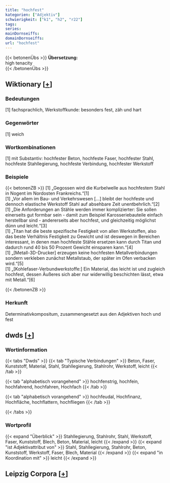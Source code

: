```yaml
---
title: "hochfest"
kategorien: ["Adjektiv"]
schwierigkeit: ["k1", "h2", "r22"]
tags:
series:
mainDornseiffs:
domainDornseiffs:
url: "hochfest"
---
```


{{< betonenÜbs >}}
**Übersetzung:**  
high tenacity  
{{< /betonenÜbs >}}

## Wiktionary [[+](https://de.wiktionary.org/wiki/hochfest)]

### Bedeutungen
[1] fachsprachlich, Werkstoffkunde: besonders fest, zäh und hart  

### Gegenwörter
[1] weich  

### Wortkombinationen
[1] mit Substantiv: hochfester Beton, hochfeste Faser, hochfester Stahl, hochfeste Stahllegierung, hochfeste Verbindung, hochfester Werkstoff  

### Beispiele
{{< betonenZB >}}
[1] „Gegossen wird die Kurbelwelle aus hochfestem Stahl in Nogent im Nordosten Frankreichs.“[1]  
[1] „Vor allem im Bau- und Verkehrswesen […] bleibt der hochfeste und dennoch elastische Werkstoff Stahl auf absehbare Zeit unentbehrlich.“[2]  
[1] „Die Anforderungen an Stähle werden immer komplizierter: Sie sollen einerseits gut formbar sein - damit zum Beispiel Karosseriebauteile einfach herstellbar sind - andererseits aber hochfest, und gleichzeitig möglichst dünn und leicht.“[3]  
[1] „Titan hat die beste spezifische Festigkeit von allen Werkstoffen, also das beste Verhältnis Festigkeit zu Gewicht und ist deswegen in Bereichen interessant, in denen man hochfeste Stähle ersetzen kann durch Titan und dadurch rund 40 bis 50 Prozent Gewicht einsparen kann.“[4]  
[1] „[Metall-3D-Drucker] erzeugen keine hochfesten Metallverbindungen sondern verkleben zunächst Metallstaub, der später im Ofen verbacken wird.“[5]  
[1] „[Kohlefaser-Verbundwerkstoffe:] Ein Material, das leicht ist und zugleich hochfest, dessen Äußeres sich aber nur widerwillig beschichten lässt, etwa mit Metall.“[6]  

{{< /betonenZB >}}
### Herkunft
Determinativkompositum, zusammengesetzt aus den Adjektiven hoch und fest  



## dwds [[+](https://www.dwds.de/wb/hochfest)]

### Wortinformation
{{< tabs "Dwds" >}}
{{< tab "Typische Verbindungen" >}}
Beton, Faser, Kunststoff, Material, Stahl, Stahllegierung, Stahlrohr, Werkstoff, leicht
{{< /tab >}}

{{< tab "alphabetisch vorangehend" >}}
hochfenstrig, hochfein, hochfahrend, hochfahren, Hochfach
{{< /tab >}}

{{< tab "alphabetisch vorangehend" >}}
hochfeudal, Hochfinanz, Hochfläche, hochflattern, hochfliegen
{{< /tab >}}

{{< /tabs >}}

### Wortprofil
{{< expand "Überblick" >}} Stahllegierung, Stahlrohr, Stahl, Werkstoff, Faser, Kunststoff, Blech, Beton, Material, leicht {{< /expand >}}
{{< expand "ist Adjektivattribut von" >}} Stahl, Stahllegierung, Stahlrohr, Beton, Kunststoff, Werkstoff, Faser, Blech, Material {{< /expand >}}
{{< expand "in Koordination mit" >}} leicht {{< /expand >}}

## Leipzig Corpora [[+](https://corpora.uni-leipzig.de/en/res?word=hochfest&corpusId=deu_newscrawl-public_2018)]

